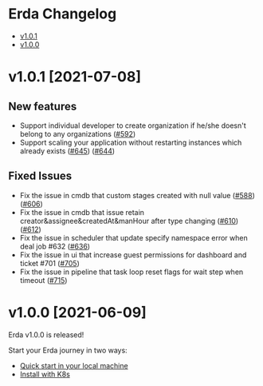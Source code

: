 # Erda Changelog

- [v1.0.1](#v101-2021-07-08)
- [v1.0.0](#v100-2021-06-09)

# v1.0.1 [2021-07-08]

## New features

- Support individual developer to create organization if he/she doesn't belong to any organizations ([#592](https://github.com/erda-project/erda/pull/592))
- Support scaling your application without restarting instances which already exists ([#645](https://github.com/erda-project/erda/pull/645)) ([#644](https://github.com/erda-project/erda/pull/644))

## Fixed Issues

- Fix the issue in cmdb that custom stages created with null value ([#588](https://github.com/erda-project/erda/pull/588)) ([#606](https://github.com/erda-project/erda/pull/606))
- Fix the issue in cmdb that issue retain creator&assignee&createdAt&manHour after type changing ([#610](https://github.com/erda-project/erda/pull/610)) ([#612](https://github.com/erda-project/erda/pull/612))
- Fix the issue in scheduler that update specify namespace error when deal job #632 ([#636](https://github.com/erda-project/erda/pull/636))
- Fix the issue in ui that increase guest permissions for dashboard and ticket #701 ([#705](https://github.com/erda-project/erda/pull/705))
- Fix the issue in pipeline that task loop reset flags for wait step when timeout ([#715](https://github.com/erda-project/erda/pull/715))

# v1.0.0 [2021-06-09]

Erda v1.0.0 is released!

Start your Erda journey in two ways:
- [Quick start in your local machine](https://github.com/erda-project/erda/blob/master/docs/guides/quickstart/quickstart-full.md)
- [Install with K8s](https://github.com/erda-project/erda/blob/master/docs/guides/deploy/How-to-install-Erda.md)